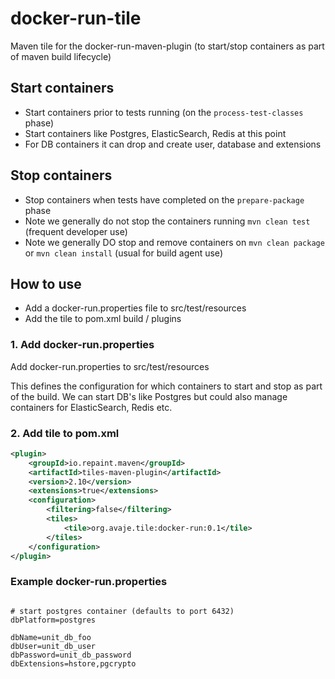 # docker-run-tile
Maven tile for the docker-run-maven-plugin (to start/stop containers as part of maven build lifecycle)

## Start containers

- Start containers prior to tests running (on the `process-test-classes` phase)
- Start containers like Postgres, ElasticSearch, Redis at this point
- For DB containers it can drop and create user, database and extensions 


## Stop containers

- Stop containers when tests have completed on the `prepare-package` phase
- Note we generally do not stop the containers running `mvn clean test` (frequent developer use)
- Note we generally DO stop and remove containers on `mvn clean package` or `mvn clean install` (usual for build agent use)


## How to use
- Add a docker-run.properties file to src/test/resources
- Add the tile to pom.xml build / plugins


### 1. Add docker-run.properties

Add docker-run.properties to src/test/resources

This defines the configuration for which containers to start and stop as part of the build. We can start DB's like Postgres but could also manage containers for ElasticSearch, Redis etc. 

### 2. Add tile to pom.xml

```xml
<plugin>
	<groupId>io.repaint.maven</groupId>
	<artifactId>tiles-maven-plugin</artifactId>
	<version>2.10</version>
	<extensions>true</extensions>
	<configuration>
		<filtering>false</filtering>
		<tiles>
			<tile>org.avaje.tile:docker-run:0.1</tile>
		</tiles>
	</configuration>
</plugin>

```


### Example docker-run.properties

```properties

# start postgres container (defaults to port 6432)
dbPlatform=postgres

dbName=unit_db_foo
dbUser=unit_db_user
dbPassword=unit_db_password
dbExtensions=hstore,pgcrypto

```
